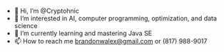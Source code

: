 - 👋 Hi, I’m @Cryptohnic
- 👀 I’m interested in AI, computer programming, optimization, and data science
- 🌱 I’m currently learning and mastering Java SE
- 📫 How to reach me brandonwalex@gmail.com or (817) 988-9017
